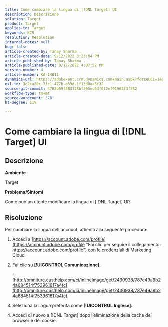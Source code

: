 ```yaml
---
title: Come cambiare la lingua di [!DNL Target] UI
description: Descrizione
solution: Target
product: Target
applies-to: Target
keywords: KCS
resolution: Resolution
internal-notes: null
bug: false
article-created-by: Tanay Sharma .
article-created-date: 9/12/2022 3:23:04 PM
article-published-by: Tanay Sharma .
article-published-date: 9/12/2022 4:07:52 PM
version-number: 4
article-number: KA-14011
dynamics-url: https://adobe-ent.crm.dynamics.com/main.aspx?forceUCI=1&pagetype=entityrecord&etn=knowledgearticle&id=85baf5c8-ae32-ed11-9db1-002248086735
exl-id: 3e2ea20c-73c1-477b-a59d-1f13d0aa3f32
source-git-commit: 4702b69f883128bf305ec64f012ef01903f3f582
workflow-type: tm+mt
source-wordcount: '78'
ht-degree: 11%

---
```


# Come cambiare la lingua di [!DNL Target] UI

## Descrizione

<b>Ambiente</b>

Target

<b>Problema/Sintomi</b>

Come può un utente modificare la lingua di [!DNL Target] UI?

## Risoluzione

Per cambiare la lingua dell&#39;account, attieniti alla seguente procedura:

1. Accedi a [https://account.adobe.com/profile](https://account.adobe.com/profile "Fai clic per seguire il collegamento: https://account.adobe.com/profile") con le credenziali di Marketing Cloud

1. Fai clic su <b>[!UICONTROL Comunicazione]</b>.

   ![http://omniture.custhelp.com/ci/inlineImage/get/2430938/787e49a9b24a684514f753961617a4fc](http://omniture.custhelp.com/ci/inlineImage/get/2430938/787e49a9b24a684514f753961617a4fc)

1. Seleziona la lingua preferita come <b>[!UICONTROL Inglese].</b>

1. Accedi di nuovo a [!DNL Target] dopo l’eliminazione della cache del browser e dei cookie.

